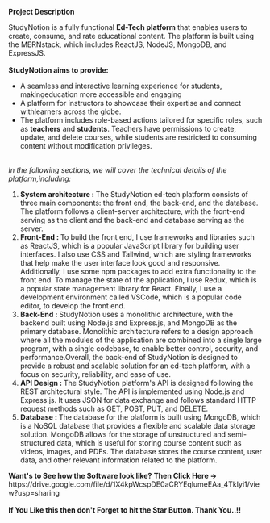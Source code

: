 **Project Description**

StudyNotion is a fully functional **Ed-Tech platform** that enables users to create, consume, and rate educational content. The platform is built using the MERNstack, which includes ReactJS, NodeJS, MongoDB, and ExpressJS.
<br><br>
<b>StudyNotion aims to provide:</b>
<ul>
  <li>A seamless and interactive learning experience for students, makingeducation more accessible and engaging</li>
  <li>A platform for instructors to showcase their expertise and connect withlearners across the globe.</li>
  <li>The platform includes role-based actions tailored for specific roles, such as <b>teachers</b> and <b>students</b>. Teachers have permissions to create, update, and delete courses, while students are restricted to consuming content without modification privileges.</li>
</ul>
<br>
<i>In the following sections, we will cover the technical details of the platform,including:</i>
<ol>
  <li><b>System architecture : </b>The StudyNotion ed-tech platform consists of three main components: the front end, the back-end, and the database. The platform follows a client-server architecture, with the front-end serving as the client and the back-end and database serving as the server.
</li>
  <li><b>Front-End : </b>To build the front end, I use frameworks and libraries such as ReactJS, which is a popular JavaScript library for building user interfaces. I also use CSS and
Tailwind, which are styling frameworks that help make the user interface look good and responsive. Additionally, I use some npm packages to add extra functionality to the front end. To manage the state of the application, I use Redux, which is a popular state management library for React. Finally, I use a development environment called VSCode, which is a popular code editor, to develop the front end.</li>
  <li><b>Back-End : </b>StudyNotion uses a monolithic architecture, with the backend built using Node.js and Express.js, and MongoDB as the primary database. Monolithic architecture refers to a design approach where all the modules of the application are combined into a single large program, with a single codebase, to enable better control, security, and performance.Overall, the back-end of StudyNotion is designed to provide a robust and scalable solution for an ed-tech platform, with a focus on security, reliability, and ease of use.</li>
  <li><b>API Design : </b>The StudyNotion platform's API is designed following the REST architectural style. The API is implemented using Node.js and Express.js. It uses JSON for data
exchange and follows standard HTTP request methods such as GET, POST, PUT, and DELETE.</li>
  <li><b>Database : </b>The database for the platform is built using MongoDB, which is a NoSQL database that provides a flexible and scalable data storage solution. MongoDB allows for the storage of unstructured and semi-structured data, which is useful for storing course content such as videos, images, and PDFs. The database stores the course content, user data, and other relevant information related to the platform.</li>
</ol>
<b>Want's to See how the Software look like?</b>
<b>Then Click Here -> </b> https://drive.google.com/file/d/1X4kpWcspDE0aCRYEqlumeEAa_4TkIyi1/view?usp=sharing
<br><br>
<b>If You Like this then don't Forget to hit the Star Button. Thank You..!!</b>
